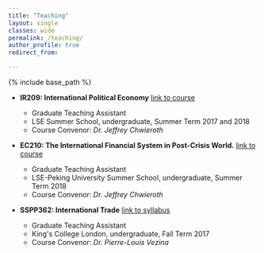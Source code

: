 ```yaml
---
title: "Teaching"
layout: single
classes: wide
permalink: /teaching/
author_profile: true
redirect_from:

---
```


{% include base_path %}

* **IR209: International Political Economy** [link to course](https://www.lse.ac.uk/study-at-lse/Summer-Schools/Summer-School/Courses/Secure/International-Relations-Government-and-Society/IR209) 
  * Graduate Teaching Assistant
  * LSE Summer School, undergraduate, Summer Term 2017 and 2018
  * Course Convenor: _Dr. Jeffrey Chwieroth_

* **EC210: The International Financial System in Post-Crisis World.** [link to course](http://www.lse.ac.uk/study-at-lse/Summer-Schools/lse-pku-summer-school/courses/lps-ec210)
  * Graduate Teaching Assistant
  * LSE-Peking University Summer School, undergraduate, Summer Term 2018
  * Course Convenor: _Dr. Jeffrey Chwieroth_
 
* **SSPP362: International Trade** [link to syllabus](http://pierrelouisvezina.weebly.com/uploads/2/3/4/2/2342194/syllabus_6sspp362__2017.docx)
  * Graduate Teaching Assistant
  * King's College London, undergraduate, Fall Term 2017
  * Course Convenor: _Dr. Pierre-Louis Vezina_
